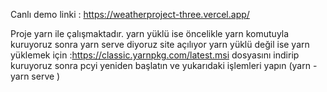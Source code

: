 Canlı demo linki :  https://weatherproject-three.vercel.app/

Proje yarn ile çalışmaktadır.
yarn yüklü ise 
öncelikle yarn komutuyla kuruyoruz 
sonra yarn serve diyoruz site açılıyor
yarn yüklü değil ise
yarn yüklemek için :https://classic.yarnpkg.com/latest.msi dosyasını indirip kuruyoruz
sonra pcyi yeniden başlatın ve yukarıdaki işlemleri yapın (yarn - yarn serve )


